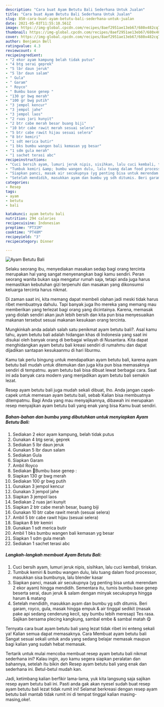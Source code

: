 ```yaml
---
description: "Cara buat Ayam Betutu Bali Sederhana Untuk Jualan"
title: "Cara buat Ayam Betutu Bali Sederhana Untuk Jualan"
slug: 850-cara-buat-ayam-betutu-bali-sederhana-untuk-jualan
date: 2021-05-03T11:55:10.561Z
image: https://img-global.cpcdn.com/recipes/8aef2951ae13eb67/680x482cq70/ayam-betutu-bali-foto-resep-utama.jpg
thumbnail: https://img-global.cpcdn.com/recipes/8aef2951ae13eb67/680x482cq70/ayam-betutu-bali-foto-resep-utama.jpg
cover: https://img-global.cpcdn.com/recipes/8aef2951ae13eb67/680x482cq70/ayam-betutu-bali-foto-resep-utama.jpg
author: Benjamin Bell
ratingvalue: 4.3
reviewcount: 4
recipeingredient:
- "2 ekor ayam kampung belah tidak putus"
- "4 btg serai geprek"
- "5 lbr daun jeruk"
- "5 lbr daun salam"
- " Gula"
- " Garam"
- " Royco"
- " Bumbu base genep "
- "130 gr bwg merah"
- "100 gr bwg putih"
- "3 jempol kencur"
- "3 jempol jahe"
- "3 jempol laos"
- "2 ruas jari kunyit"
- "2 btr cabe merah besar buang biji"
- "10 btr cabe rawit merah sesuai selera"
- "5 btr cabe rawit hijau sesuai selera"
- "8 btr kemiri"
- "1 sdt merica butir"
- "1 bks bumbu wangen bali kemasan yg besar"
- "1 sdm gula merah"
- "1 sachet terasi abc"
recipeinstructions:
- "Cuci bersih ayam, lumuri jeruk nipis, sisihkan, lalu cuci kembali, tiriskan."
- "Tumbuk kemiri &amp; bumbu wangen dulu, lalu tuang dalam food processor, masukkan sisa bumbunya, lalu blender kasar"
- "Siapkan panci, masak air secukupnya (yg penting bisa untuk merendam 2 ekor ayam) hingga mendidih. Sementara itu, tumis bumbu base genep beserta serai, daun jeruk &amp; salam dengan minyak secukupnya hingga harum &amp; matang"
- "Setelah mendidih, masukkan ayam dan bumbu yg sdh ditumis. Beri garam, royco, gula, masak hingga empuk &amp; air tinggal sedikit (masak pake api sedang cenderung kecil, spy bumbu lebih meresap) Tes rasa. Sajikan bersama plecing kangkung, sambal embe &amp; sambal matah 😋"
categories:
- Resep
tags:
- ayam
- betutu
- bali

katakunci: ayam betutu bali 
nutrition: 294 calories
recipecuisine: Indonesian
preptime: "PT31M"
cooktime: "PT48M"
recipeyield: "3"
recipecategory: Dinner

---
```



![Ayam Betutu Bali](https://img-global.cpcdn.com/recipes/8aef2951ae13eb67/680x482cq70/ayam-betutu-bali-foto-resep-utama.jpg)

Selaku seorang ibu, menyediakan masakan sedap bagi orang tercinta merupakan hal yang sangat menyenangkan bagi kamu sendiri. Peran seorang  wanita bukan saja mengatur rumah saja, tetapi anda juga harus memastikan kebutuhan gizi terpenuhi dan masakan yang dikonsumsi keluarga tercinta harus nikmat.

Di zaman  saat ini, kita memang dapat membeli olahan jadi meski tidak harus ribet membuatnya dahulu. Tapi banyak juga lho mereka yang memang mau memberikan yang terlezat bagi orang yang dicintainya. Karena, memasak yang diolah sendiri akan jauh lebih bersih dan kita pun bisa menyesuaikan makanan tersebut sesuai makanan kesukaan orang tercinta. 



Mungkinkah anda adalah salah satu penikmat ayam betutu bali?. Asal kamu tahu, ayam betutu bali adalah hidangan khas di Indonesia yang saat ini disukai oleh banyak orang di berbagai wilayah di Nusantara. Kita dapat menghidangkan ayam betutu bali kreasi sendiri di rumahmu dan dapat dijadikan santapan kesukaanmu di hari liburmu.

Kamu tak perlu bingung untuk mendapatkan ayam betutu bali, karena ayam betutu bali mudah untuk ditemukan dan juga kita pun bisa memasaknya sendiri di tempatmu. ayam betutu bali bisa dibuat lewat berbagai cara. Saat ini ada banyak cara modern yang menjadikan ayam betutu bali semakin lezat.

Resep ayam betutu bali juga mudah sekali dibuat, lho. Anda jangan capek-capek untuk memesan ayam betutu bali, sebab Kalian bisa membuatnya ditempatmu. Bagi Anda yang mau menyajikannya, dibawah ini merupakan resep menyajikan ayam betutu bali yang enak yang bisa Kamu buat sendiri.

<!--inarticleads1-->

##### Bahan-bahan dan bumbu yang dibutuhkan untuk menyiapkan Ayam Betutu Bali:

1. Sediakan 2 ekor ayam kampung, belah tidak putus
1. Gunakan 4 btg serai, geprek
1. Sediakan 5 lbr daun jeruk
1. Gunakan 5 lbr daun salam
1. Sediakan  Gula
1. Siapkan  Garam
1. Ambil  Royco
1. Sediakan  🌸Bumbu base genep :
1. Siapkan 130 gr bwg merah
1. Sediakan 100 gr bwg putih
1. Gunakan 3 jempol kencur
1. Gunakan 3 jempol jahe
1. Siapkan 3 jempol laos
1. Sediakan 2 ruas jari kunyit
1. Siapkan 2 btr cabe merah besar, buang biji
1. Gunakan 10 btr cabe rawit merah (sesuai selera)
1. Ambil 5 btr cabe rawit hijau (sesuai selera)
1. Siapkan 8 btr kemiri
1. Gunakan 1 sdt merica butir
1. Ambil 1 bks bumbu wangen bali kemasan yg besar
1. Siapkan 1 sdm gula merah
1. Sediakan 1 sachet terasi abc




<!--inarticleads2-->

##### Langkah-langkah membuat Ayam Betutu Bali:

1. Cuci bersih ayam, lumuri jeruk nipis, sisihkan, lalu cuci kembali, tiriskan.
1. Tumbuk kemiri &amp; bumbu wangen dulu, lalu tuang dalam food processor, masukkan sisa bumbunya, lalu blender kasar
1. Siapkan panci, masak air secukupnya (yg penting bisa untuk merendam 2 ekor ayam) hingga mendidih. Sementara itu, tumis bumbu base genep beserta serai, daun jeruk &amp; salam dengan minyak secukupnya hingga harum &amp; matang
1. Setelah mendidih, masukkan ayam dan bumbu yg sdh ditumis. Beri garam, royco, gula, masak hingga empuk &amp; air tinggal sedikit (masak pake api sedang cenderung kecil, spy bumbu lebih meresap) Tes rasa. Sajikan bersama plecing kangkung, sambal embe &amp; sambal matah 😋




Ternyata cara buat ayam betutu bali yang lezat tidak ribet ini enteng sekali ya! Kalian semua dapat memasaknya. Cara Membuat ayam betutu bali Sangat sesuai sekali untuk anda yang sedang belajar memasak maupun bagi kalian yang sudah hebat memasak.

Tertarik untuk mulai mencoba membuat resep ayam betutu bali nikmat sederhana ini? Kalau ingin, ayo kamu segera siapkan peralatan dan bahannya, setelah itu bikin deh Resep ayam betutu bali yang enak dan sederhana ini. Betul-betul mudah kan. 

Jadi, ketimbang kalian berfikir lama-lama, yuk kita langsung saja sajikan resep ayam betutu bali ini. Pasti anda gak akan nyesel sudah buat resep ayam betutu bali lezat tidak rumit ini! Selamat berkreasi dengan resep ayam betutu bali mantab tidak rumit ini di tempat tinggal kalian masing-masing,oke!.

